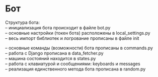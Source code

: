 # Бот

Структура бота:\
– инициализация бота происходит в файле bot.py\
– основные настройки (токен бота) расположены в local_settings.py\
– весь импорт библиотек и логрование прописаны в файле init

– основные команды (возможности) бота прописаны в commands.py\
– работа с Django прописана в data_fetcher.py\
– машина состояний находится в states.py\
– работа с клавиатурой и сообщениями: keyboards и messages\
– реализация единственного метода бота прописана в random.py


